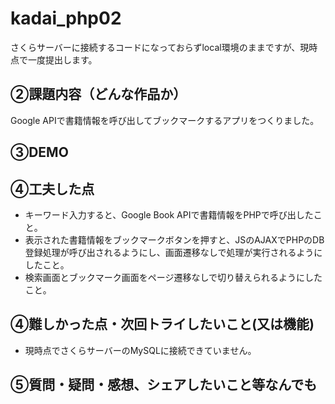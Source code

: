 # kadai_php02

さくらサーバーに接続するコードになっておらずlocal環境のままですが、現時点で一度提出します。

## ②課題内容（どんな作品か）

Google APIで書籍情報を呼び出してブックマークするアプリをつくりました。

## ③DEMO

## ④工夫した点

- キーワード入力すると、Google Book APIで書籍情報をPHPで呼び出したこと。
- 表示された書籍情報をブックマークボタンを押すと、JSのAJAXでPHPのDB登録処理が呼び出されるようにし、画面遷移なしで処理が実行されるようにしたこと。
- 検索画面とブックマーク画面をページ遷移なしで切り替えられるようにしたこと。


## ④難しかった点・次回トライしたいこと(又は機能)

- 現時点でさくらサーバーのMySQLに接続できていません。


## ⑤質問・疑問・感想、シェアしたいこと等なんでも

